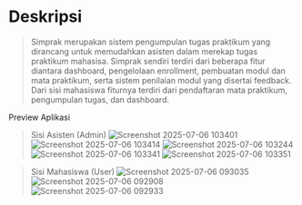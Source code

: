 # Deskripsi
> Simprak merupakan sistem pengumpulan tugas praktikum yang dirancang untuk memudahkan asisten dalam merekap tugas praktikum mahasisa. Simprak sendiri terdiri dari beberapa fitur diantara dashboard, pengelolaan enrollment, pembuatan modul dan mata praktikum, serta sistem penilaian modul yang disertai feedback. Dari sisi mahasiswa fiturnya terdiri dari pendaftaran mata praktikum, pengumpulan tugas, dan dashboard.

Preview Aplikasi

> Sisi Asisten (Admin)
![Screenshot 2025-07-06 103401](https://github.com/user-attachments/assets/f9e7e62d-5ff1-4f8c-aab3-48734c8b5462)
![Screenshot 2025-07-06 103414](https://github.com/user-attachments/assets/7618ef66-26c9-443c-87fc-e888ac764c2a)
![Screenshot 2025-07-06 103244](https://github.com/user-attachments/assets/9bdc66a4-fbb2-4a8c-b50d-e954afe47abe)
![Screenshot 2025-07-06 103341](https://github.com/user-attachments/assets/69d432d7-ac64-46ae-90d2-99a30202040a)
![Screenshot 2025-07-06 103351](https://github.com/user-attachments/assets/de99a03f-b1df-4fd1-951c-3a0850e2827e)

> Sisi Mahasiswa (User)
![Screenshot 2025-07-06 093035](https://github.com/user-attachments/assets/a87ac214-745a-48bf-b461-1e538393dc4c)
![Screenshot 2025-07-06 092908](https://github.com/user-attachments/assets/5c874477-f353-44bb-9a95-3559d39e202c)
![Screenshot 2025-07-06 092933](https://github.com/user-attachments/assets/2b5398d8-8e8c-4e87-aa3b-49915258bd62)
